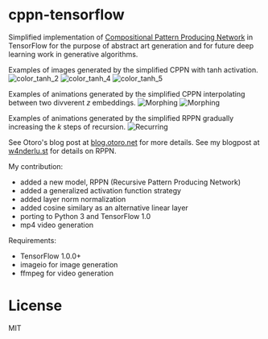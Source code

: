 # cppn-tensorflow

Simplified implementation of [Compositional Pattern Producing Network](https://en.wikipedia.org/wiki/Compositional_pattern-producing_network) in TensorFlow for the purpose of abstract art generation and for future deep learning work in generative algorithms.

Examples of images generated by the simplified CPPN with tanh activation.
![color_tanh_2](https://raw.githubusercontent.com/w4nderlust/cppn-tensorflow/master/examples/color_tanh_2.png)
![color_tanh_4](https://raw.githubusercontent.com/w4nderlust/cppn-tensorflow/master/examples/color_tanh_4.png)
![color_tanh_5](https://raw.githubusercontent.com/w4nderlust/cppn-tensorflow/master/examples/color_tanh_5.png)

Examples of animations generated by the simplified CPPN interpolating between two divverent _z_ embeddings.
![Morphing](https://cdn.rawgit.com/hardmaru/cppn-tensorflow/master/examples/cppn.gif)
![Morphing](https://cdn.rawgit.com/hardmaru/cppn-tensorflow/master/examples/output.gif)

Examples of animations generated by the simplified RPPN gradually increasing the _k_ steps of recursion.
![Recurring](http://www.w4nderlu.st/content/2-projects/16-rppn/img2_anim_k0_k24_512.gif)

See Otoro's blog post at [blog.otoro.net](http://blog.otoro.net/2016/03/25/generating-abstract-patterns-with-tensorflow/) for more details.
See my blogpost at [w4nderlu.st](http://www.w4nderlu.st/projects/rppn) for details on RPPN.

My contribution:
- added a new model, RPPN (Recursive Pattern Producing Network)
- added a generalized activation function strategy
- added layer norm normalization
- added cosine similary as an alternative linear layer
- porting to Python 3 and TensorFlow 1.0
- mp4 video generation

Requirements:
- TensorFlow 1.0.0+
- imageio for image generation
- ffmpeg for video generation

# License

MIT
